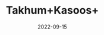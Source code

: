---
title: 'Takhum+Kasoos+'
date: '2022-09-15' 
metatag: '' 
inventory: '0' 
draft: false 
# meta description 
shortDescripton: ''
description: 'Seed'
longdescription: ''
featured: True
# product Price
price: '40.0'
# Product Short Description
shortDescription: ''
productID: '71DA6A5C-9C24-ED11-9968-005056B3A416'
type: 'products'
category: 'Seed' 
thumnailproduct: 'https://aminsaddiquidawakhana.eralive.net/images/products/71DA6A5C-9C24-ED11-9968-005056B3A4161.png' 
images:
  - image: 'images/products/71DA6A5C-9C24-ED11-9968-005056B3A4161.png'  
Variants:
---